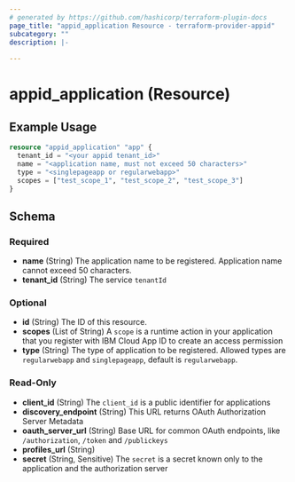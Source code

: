 ```yaml
---
# generated by https://github.com/hashicorp/terraform-plugin-docs
page_title: "appid_application Resource - terraform-provider-appid"
subcategory: ""
description: |-
  
---
```


# appid_application (Resource)



## Example Usage

```terraform
resource "appid_application" "app" {
  tenant_id = "<your appid tenant_id>"
  name = "<application name, must not exceed 50 characters>"  
  type = "<singlepageapp or regularwebapp>"
  scopes = ["test_scope_1", "test_scope_2", "test_scope_3"]
}
```

<!-- schema generated by tfplugindocs -->
## Schema

### Required

- **name** (String) The application name to be registered. Application name cannot exceed 50 characters.
- **tenant_id** (String) The service `tenantId`

### Optional

- **id** (String) The ID of this resource.
- **scopes** (List of String) A `scope` is a runtime action in your application that you register with IBM Cloud App ID to create an access permission
- **type** (String) The type of application to be registered. Allowed types are `regularwebapp` and `singlepageapp`, default is `regularwebapp`.

### Read-Only

- **client_id** (String) The `client_id` is a public identifier for applications
- **discovery_endpoint** (String) This URL returns OAuth Authorization Server Metadata
- **oauth_server_url** (String) Base URL for common OAuth endpoints, like `/authorization`, `/token` and `/publickeys`
- **profiles_url** (String)
- **secret** (String, Sensitive) The `secret` is a secret known only to the application and the authorization server


